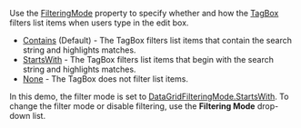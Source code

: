 Use the [FilteringMode](https://docs.devexpress.com/Blazor/DevExpress.Blazor.DxTagBox-2.FilteringMode) property to specify whether and how the [TagBox](https://docs.devexpress.com/Blazor/DevExpress.Blazor.DxTagBox-2) filters list items when users type in the edit box.

*   [Contains](https://docs.devexpress.com/Blazor/DevExpress.Blazor.DataGridFilteringMode) (Default) - The TagBox filters list items that contain the search string and highlights matches.
*   [StartsWith](https://docs.devexpress.com/Blazor/DevExpress.Blazor.DataGridFilteringMode) - The TagBox filters list items that begin with the search string and highlights matches.
*   [None](https://docs.devexpress.com/Blazor/DevExpress.Blazor.DataGridFilteringMode) - The TagBox does not filter list items.

In this demo, the filter mode is set to [DataGridFilteringMode.StartsWith](https://docs.devexpress.com/Blazor/DevExpress.Blazor.DataGridFilteringMode). To change the filter mode or disable filtering, use the **Filtering Mode** drop-down list.
